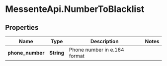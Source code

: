 # MessenteApi.NumberToBlacklist

## Properties
Name | Type | Description | Notes
------------ | ------------- | ------------- | -------------
**phone_number** | **String** | Phone number in e.164 format | 


